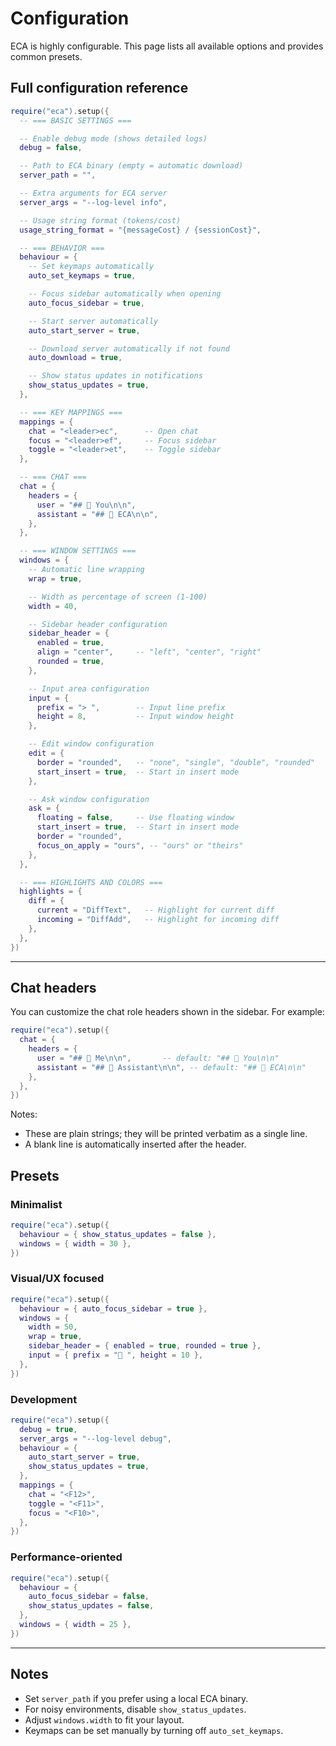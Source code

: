# Configuration

ECA is highly configurable. This page lists all available options and provides common presets.

## Full configuration reference

```lua
require("eca").setup({
  -- === BASIC SETTINGS ===

  -- Enable debug mode (shows detailed logs)
  debug = false,

  -- Path to ECA binary (empty = automatic download)
  server_path = "",

  -- Extra arguments for ECA server
  server_args = "--log-level info",

  -- Usage string format (tokens/cost)
  usage_string_format = "{messageCost} / {sessionCost}",

  -- === BEHAVIOR ===
  behaviour = {
    -- Set keymaps automatically
    auto_set_keymaps = true,

    -- Focus sidebar automatically when opening
    auto_focus_sidebar = true,

    -- Start server automatically
    auto_start_server = true,

    -- Download server automatically if not found
    auto_download = true,

    -- Show status updates in notifications
    show_status_updates = true,
  },

  -- === KEY MAPPINGS ===
  mappings = {
    chat = "<leader>ec",      -- Open chat
    focus = "<leader>ef",     -- Focus sidebar
    toggle = "<leader>et",    -- Toggle sidebar
  },

  -- === CHAT ===
  chat = {
    headers = {
      user = "## 👤 You\n\n",
      assistant = "## 🤖 ECA\n\n",
    },
  },

  -- === WINDOW SETTINGS ===
  windows = {
    -- Automatic line wrapping
    wrap = true,

    -- Width as percentage of screen (1-100)
    width = 40,

    -- Sidebar header configuration
    sidebar_header = {
      enabled = true,
      align = "center",     -- "left", "center", "right"
      rounded = true,
    },

    -- Input area configuration
    input = {
      prefix = "> ",        -- Input line prefix
      height = 8,           -- Input window height
    },

    -- Edit window configuration
    edit = {
      border = "rounded",   -- "none", "single", "double", "rounded"
      start_insert = true,  -- Start in insert mode
    },

    -- Ask window configuration
    ask = {
      floating = false,     -- Use floating window
      start_insert = true,  -- Start in insert mode
      border = "rounded",
      focus_on_apply = "ours", -- "ours" or "theirs"
    },
  },

  -- === HIGHLIGHTS AND COLORS ===
  highlights = {
    diff = {
      current = "DiffText",   -- Highlight for current diff
      incoming = "DiffAdd",   -- Highlight for incoming diff
    },
  },
})
```

---

## Chat headers
You can customize the chat role headers shown in the sidebar. For example:

```lua
require("eca").setup({
  chat = {
    headers = {
      user = "## 👨 Me\n\n",       -- default: "## 👤 You\n\n"
      assistant = "## 🤖 Assistant\n\n", -- default: "## 🤖 ECA\n\n"
    },
  },
})
```

Notes:
- These are plain strings; they will be printed verbatim as a single line.
- A blank line is automatically inserted after the header.

## Presets

### Minimalist
```lua
require("eca").setup({
  behaviour = { show_status_updates = false },
  windows = { width = 30 },
})
```

### Visual/UX focused
```lua
require("eca").setup({
  behaviour = { auto_focus_sidebar = true },
  windows = {
    width = 50,
    wrap = true,
    sidebar_header = { enabled = true, rounded = true },
    input = { prefix = "💬 ", height = 10 },
  },
})
```

### Development
```lua
require("eca").setup({
  debug = true,
  server_args = "--log-level debug",
  behaviour = {
    auto_start_server = true,
    show_status_updates = true,
  },
  mappings = {
    chat = "<F12>",
    toggle = "<F11>",
    focus = "<F10>",
  },
})
```

### Performance-oriented
```lua
require("eca").setup({
  behaviour = {
    auto_focus_sidebar = false,
    show_status_updates = false,
  },
  windows = { width = 25 },
})
```

---

## Notes
- Set `server_path` if you prefer using a local ECA binary.
- For noisy environments, disable `show_status_updates`.
- Adjust `windows.width` to fit your layout.
- Keymaps can be set manually by turning off `auto_set_keymaps`.
